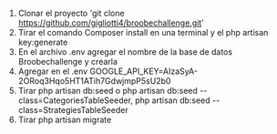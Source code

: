 1. Clonar el proyecto 'git clone https://github.com/gigliotti4/broobechallenge.git'
2. Tirar el comando Composer install en una terminal y el php artisan key:generate
3. En el archivo .env agregar el nombre de la base de datos Broobechallenge y crearla
4. Agregar en el .env GOOGLE_API_KEY=AIzaSyA-2ORoq3Hqo5HT1ATih7GdwjmpP5sU2b0
5. Tirar php artisan db:seed o php artisan db:seed --class=CategoriesTableSeeder, php artisan db:seed --class=StrategiesTableSeeder
6. Tirar php artisan migrate
